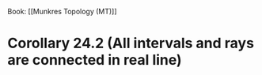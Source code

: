 Book: [[Munkres Topology (MT)]]
# Corollary 24.2 (All intervals and rays are connected in real line)
